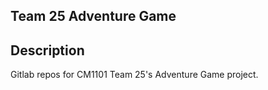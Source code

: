 ## Team 25 Adventure Game

## Description
Gitlab repos for CM1101 Team 25's Adventure Game project.
